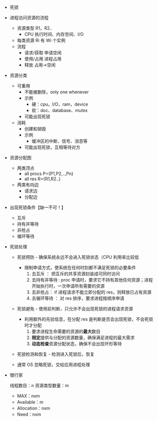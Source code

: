 - 死锁

- 进程访问资源的流程
  - 资源类型 R1，R2..
    - CPU 执行时间、内存空间、I/O
  - 每类资源 Ri 有 Wi 个实例
  - 流程
    - 请求/获取
      申请空闲
    - 使用/占用
      进程占用
    - 释放
      占用->空闲
- 资源分类
  - 可重用
    - 不能被删除，only one whenever
    - 示例
      - 硬：cpu，I/O，ram，device
      - 软：doc、database、mutex
    - 可能出现死锁
  - 消耗
    - 创建和销毁
    - 示例
      - 缓冲区的中断、信号、消息等
    - 可能出现死锁，互相等待对方
- 资源分配图
  - 两类顶点
    - all procs P={P1,P2,..,Pn}
    - all res R={R1,R2..}
  - 两类有向边
    - 请求边
    - 分配边
- 出现死锁条件【缺一不可！】
  - 互斥
  - 持有并等待
  - 非抢占
  - 循环等待
- 死锁处理

  - 死锁预防 - 确保系统永远不会进入死锁状态（CPU 利用率比较低
    - 限制申请方式，使系统在任何时刻都不满足死锁的必要条件
      1. 去互斥 ： 把互斥的共享资源封装成可同时访问
      2. 去持有并等待 : proc 申请时，要求它不持有其他任何资源；进程开始执行时，一次申请所有需要的资源
      3. 去非抢占： if 进程请求不能立即分配的 res，则释放已占有资源
      4. 去循环等待 ： 对 res 排序，要求进程按顺序申请
  - 死锁避免 - 使用前判断，只允许不会出现死锁的进程请求资源
    - 利用额外的先验信息，在分配 res 是判断是否会出现死锁，不会死锁时才分配
      1. 要求进程生命需要的资源的**最大**数目
      2. **限定**提供与分配的资源数量，确保满足进程的最大需求
      3. **动态检查**资源分配状态，确保不会出现环形等待
  - 死锁检测和恢复 - 检测进入死锁后，恢复

  - 通常 OS 忽略死锁，交给应用进程处理

- 银行家

  线程数目：n
  资源类型数量：m

  - MAX：nxm
  - Available：m
  - Allocation：nxm
  - Need：nxm
